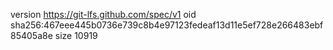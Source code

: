 version https://git-lfs.github.com/spec/v1
oid sha256:467eee445b0736e739c8b4e97123fedeaf13d11e5ef728e266483ebf85405a8e
size 10919
